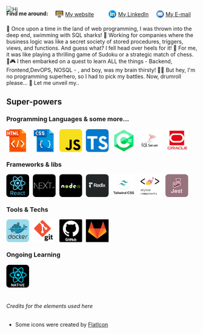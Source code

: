 ![Hi](./Imgs/Hi.gif)
<div style='display:flex; flex-wrap:wrap;gap:20px;margin-top:-20px; margin-bottom: 20px'>
  <strong>Find me around: </strong>
  <a href='https://fullstacker.com.br' style='display: flex;align-items:center; gap:5px; min-width:120px;'>
    <img src='./Imgs/local-na-rede-internet.png' style='width:20px;height:20px;' alt='HTML Logo'/>
    My website
  </a>

  <a href='https://linkedin.com/in/victor-kajiyama' style='display: flex;align-items:center; gap:5px'>
    <img src='./Imgs/linkedin.png' style='width:20px;height:20px;' alt='linkedin Logo'/>
    My LinkedIn
  </a>

  <a href='mailto:victor.kajiyama@gmail.com' style='display: flex;align-items:center; gap:5px'>
    <img src='./Imgs/email.png' style='width:20px;height:20px;' alt='email Logo'/>
    My E-mail
  </a>
</div>
🚀 Once upon a time in the land of web programming, I was thrown into the deep end, swimming with SQL sharks! 🦈 Working for companies where the business logic was like a secret society of stored procedures, triggers, views, and functions. And guess what? I fell head over heels for it! 🥰 For me, it was like playing a thrilling game of Sudoku or a strategic match of chess. 🎲🎮 I then embarked on a quest to learn ALL the things - Backend, Frontend,DevOPS, NOSQL - , and boy, was my brain thirsty! 🧠💦 But hey, I'm no programming superhero, so I had to pick my battles. Now, drumroll please... 🥁 Let me unveil my..

## Super-powers
### Programming Languages & some more...

<div style='display:flex; gap:10px'>
  <img src='./Imgs/Stacks/html.png' style='width:60px;height:60px;' alt='HTML Logo'/>
  <img src='./Imgs/Stacks/css.png' style='width:60px;height:60px;' alt='CSS Logo'/>
  <img src='./Imgs/Stacks/javascript.jpg' style='width:60px;height:60px; border-radius:8px;' alt='Javascript Logo'/>
  <img src='./Imgs/Stacks/typescript.jpg' style='width:60px;height:60px;border-radius:8px;' alt='Typescript Logo'/>
  <img src='./Imgs/Stacks/dotnet.png' style='width:60px;height:60px;' alt='C# Logo'/>
  <img src='./Imgs/Stacks/sqlServer.png' style='width:60px;height:60px;' alt='sql server Logo'/>
  <img src='./Imgs/Stacks/oracle.jpg' style='width:60px;height:60px;' alt='sql server Logo'/>
</div>

### Frameworks & libs
<div style='display:flex; gap:10px'>
  <img src='./Imgs/Stacks/react.jpg' style='width:60px;height:60px;border-radius:8px;' alt='React Logo'/>
  <img src='./Imgs/Stacks/nextjs.jpg' style='width:60px;height:60px;border-radius:8px;' alt='NextJS Logo'/>
  <img src='./Imgs/Stacks/node.png' style='width:60px;height:60px;border-radius:8px;' alt='Node Logo'/>
  <img src='./Imgs/Stacks/radix.png' style='width:60px;height:60px;border-radius:8px;' alt='Radix Logo'/>
  <img src='./Imgs/Stacks/tailwind.jpg' style='width:60px;height:60px;' alt='Tailwind Css logo'/>
  <img src='./Imgs/Stacks/styledComponents.jpg' style='width:60px;height:60px;' alt='Styled Components Logo'/>
  <img src='./Imgs/Stacks/jest.jpg' style='width:60px;height:60px;border-radius:8px;' alt='Jest Logo'/>
</div>

### Tools & Techs
<div style='display:flex; gap:10px'>
  <img src='./Imgs/Stacks/Docker.png' style='width:60px;height:60px;border-radius:8px;' alt='Docker Logo'/>
  <img src='./Imgs/Stacks/git.png' style='width:60px;height:60px;border-radius:8px;' alt='Git Logo'/>
  <img src='./Imgs/Stacks/github.png' style='width:60px;height:60px;' alt='github logo'/>
  <img src='./Imgs/Stacks/gitlab.png' style='width:60px;height:60px;' alt='gitlab logo'/>
</div>

### Ongoing Learning
<div style='display:flex; gap:10px'>
  <img src='./Imgs/Stacks/native.png' style='width:60px;height:60px;border-radius:8px;' alt='React Native Logo'/>
</div>

<Footer style='margin-top:40px;'>

  ###### Credits for the elements used here

  
  * Some icons were created by [FlatIcon](https://www.flaticon.com)

</Footer>
